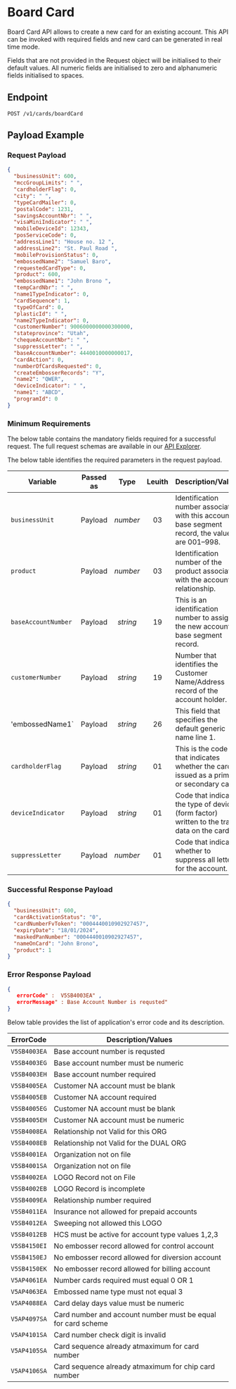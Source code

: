 # Board Card

Board Card API allows to create a new card for an existing account. This API can be invoked with required fields and new card can be generated in real time mode.

Fields that are not provided in the Request object will be initialised to their default values. All numeric fields are initialised to zero and alphanumeric fields initialised to spaces.

## Endpoint

`POST /v1/cards/boardCard`

## Payload Example

### Request Payload

```json
{
  "businessUnit": 600,
  "mccGroupLimits": " ",
  "cardholderFlag": 0,
  "city": " ",
  "typeCardMailer": 0,
  "postalCode": 1231,
  "savingsAccountNbr": " ",
  "visaMiniIndicator": " ",
  "mobileDeviceId": 12343,
  "posServiceCode": 0,
  "addressLine1": "House no. 12 ",
  "addressLine2": "St. Paul Road ",
  "mobileProvisionStatus": 0,
  "embossedName2": "Samuel Baro",
  "requestedCardType": 0,
  "product": 600,
  "embossedName1": "John Brono ",
  "tempCardNbr": " ",
  "name1TypeIndicator": 0,
  "cardSequence": 1,
  "typeOfCard": 0,
  "plasticId": " ",
  "name2TypeIndicator": 0,
  "customerNumber": 9006000000000300000,
  "stateprovince": "Utah",
  "chequeAccountNbr": " ",
  "suppressLetter": " ",
  "baseAccountNumber": 4440010000000017,
  "cardAction": 0,
  "numberOfCardsRequested": 0,
  "createEmbosserRecords": "Y",
  "name2": "QWER",
  "deviceIndicator": " ",
  "name1": "ABCD",
  "programId": 0
}
``` 

### Minimum Requirements

The below table contains the mandatory fields required for a successful request. The full request schemas are available in our [API Explorer](../api/?type=post&path=/v1/cards/boardCard).

The below table identifies the required parameters in the request payload.

| Variable | Passed as | Type | Leuith | Description/Values |
| -------- | :-------: | :--: | :------------: | ------------------ |
| `businessUnit` | Payload | *number* | 03 | Identification number associated with this account base segment record, the values are 001–998. |
| `product` | Payload | *number* | 03 | Identification number of the product associated with the  account or relationship. | 
| `baseAccountNumber` | Payload | *string* | 19 | This is an identification number to assign to the new account base segment record.|
| `customerNumber` | Payload | *string* | 19 | Number that identifies the Customer Name/Address record of the account holder. |
| 'embossedName1` | Payload | *string* | 26 | This field that specifies the default generic name line 1. |
| `cardholderFlag` | Payload | *string* | 01 | This is the code that indicates whether the card is issued as a primary or secondary card. |
| `deviceIndicator` | Payload | *string* | 01 | Code that indicates the type of device (form factor) written to the track data on the card. |
| `suppressLetter` | Payload | *number* | 01 | Code that indicates whether to suppress all letters for the account. |

### Successful Response Payload

```json
{
  "businessUnit": 600,
  "cardActivationStatus": "0",
  "cardNumberFvToken": "0004440010902927457",
  "expiryDate": "18/01/2024",
  "maskedPanNumber": "0004440010902927457",
  "nameOnCard": "John Brono",
  "product": 1
}

```

### Error Response Payload

```json
{
   errorCode" :  V5SB4003EA" ,
   errorMessage" : Base Account Number is requsted"   
}
```

Below table provides the list of application's error code and its description.

| ErrorCode |  Description/Values |
| --------  | ------------------ |
| `V5SB4003EA` | Base account number is requsted |
| `V5SB4003EG` | Base account number must be numeric | 
| `V5SB4003EH` | Base account number required |
| `V5SB4005EA` | Customer NA account must be blank | 
| `V5SB4005EB` | Customer NA account required |
| `V5SB4005EG` | Customer NA account must be blank | 
| `V5SB4005EH` | Customer NA account must be numeric | 
| `V5SB4008EA` | Relationship not Valid for this ORG |
| `V5SB4008EB` | Relationship not Valid for the DUAL ORG | 
| `V5SB4001EA` | Organization not on file |
| `V5SB4001SA` | Organization not on file |
| `V5SB4002EA` | LOGO Record not on File |
| `V5SB4002EB` | LOGO Record is incomplete | 
| `V5SB4009EA` | Relationship number required | 
| `V5SB4011EA` | Insurance not allowed for prepaid accounts | 
| `V5SB4012EA` | Sweeping not allowed this LOGO |
| `V5SB4012EB` | HCS must be active for account type values 1,2,3 | 
| `V5SB4150EI` | No embosser record allowed for control account |
| `V5SB4150EJ` | No embosser record allowed for diversion account | 
| `V5SB4150EK` | No embosser record allowed for billing account |
| `V5AP4061EA` | Number cards required must equal 0 OR 1 |
| `V5AP4063EA` | Embossed name type must not equal 3 |
| `V5AP4088EA` | Card delay days value must be numeric | 
| `V5AP4097SA` | Card number and account number must be equal for card scheme | 
| `V5AP4101SA` | Card number check digit is invalid |
| `V5AP4105SA` | Card sequence already atmaximum for card number | 
| `V5AP4106SA` | Card sequence already atmaximum for chip card number |